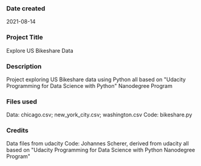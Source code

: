### Date created
2021-08-14

### Project Title
Explore US Bikeshare Data

### Description
Project exploring US Bikeshare data using Python all based on "Udacity Programming for Data Science with Python" Nanodegree Program

### Files used
Data: chicago.csv; new_york_city.csv; washington.csv
Code: bikeshare.py

### Credits
Data files from udacity
Code: Johannes Scherer, derived from udacity
all based on "Udacity Programming for Data Science with Python Nanodegree Program"

